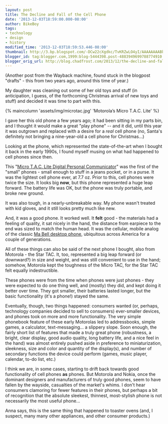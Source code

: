 ```yaml
---
layout: post
title: The Decline and Fall of the Cell Phone
date: '2013-12-03T18:59:00.000-08:00'
author: BikeBoy
tags:
- technology
- design
- history
modified_time: '2013-12-03T18:59:53.446-08:00'
thumbnail: http://3.bp.blogspot.com/-DCw22cXgdkc/TvKRZwLO4yI/AAAAAAAABkA/3CEuqxUoz74/s72-c/IMG_1131.JPG
blogger_id: tag:blogger.com,1999:blog-5444398.post-4883949699788774910
blogger_orig_url: http://blog.chadfrost.com/2013/12/the-decline-and-fall-of-cell-phone.html
---
```


(Another post from the Wayback machine, found stuck in the blogpost "drafts" - 
this from two years ago, around this time of year.) 

My daughter was cleaning out some of her old toys and stuff (in anticipation, 
I guess, of the forthcoming Christmas arrival of new toys and stuff) and 
decided it was time to part with this.

{% maincolumn 'assets/img/microtac.jpg' 'Motorola’s Micro T.A.C. Lite' %}

I gave her this old phone a few years ago; it had been sitting in my parts 
bin, and I thought it would make a great "play phone" -- and it did, until 
this year it was outgrown and replaced with a desire for a _real_ cell phone 
(no, Santa's definitely not bringing a nine-year-old a cell phone for 
Christmas...) 

Looking at the phone, which represented the state-of-the-art when I bought it 
back in the early 1990s, I found myself musing on what had happened to cell 
phones since then. 

<!--more-->

This "[Micro T.A.C. Lite Digital Personal 
Communicator](http://en.wikipedia.org/wiki/Motorola_MicroTAC)" was the first 
of the "small" phones - small enough to stuff in a jeans pocket, or in a 
purse. It was the lightest cell phone ever, at 7.7 oz. Prior to this, cell 
phones were twice the size. It looks big **now**, but this phone represented a 
huge leap forward. The battery life was OK, but the phone was truly portable, 
and broke new ground. 

It was also tough, in a nearly-unbreakable way. My phone wasn't treated with 
kid gloves, and it still looks pretty much like new. 

And, it was a good phone. It worked well. It **felt** good - the materials had 
a feeling of quality, it sat nicely in the hand, the distance from earpiece to 
the end was sized to match the human head. It was the cellular, mobile analog 
of the classic [Ma Bell desktop 
phone](http://en.wikipedia.org/wiki/Model_500_telephone), ubiquitous across 
America for a couple of generations. 

All of these things can also be said of the next phone I bought, also from 
Motorola - the Star TAC. It, too, represented a big leap forward (or 
downward?) in size and weight, and was still convenient to use in the hand; 
somehow, Motorola kept the toughness of the Micro TAC, for the Star TAC felt 
equally indestructible. 

These phones were from the time when phones were just phones - they were 
expected to do one thing well, and (mostly) they did, and kept doing it better 
over time. They got smaller, their batteries lasted longer, but the basic 
functionality (it's a phone!) stayed the same. 

Eventually, though, two things happened: consumers wanted (or, perhaps, 
technology companies decided to sell to consumers) ever-smaller devices, and 
phones took on more and more functionality. The very simple phonebook feature 
of these early Motorolas led to addressbooks, simple games, a calculator, 
text-messaging... a slippery slope. Soon enough, the fairly short list of 
features that made a truly great phone (robustness, a bright, clear display, 
good audio quality, long battery life, and a nice feel in the hand) was almost 
entirely pushed aside in preference to miniaturization, sleekness, size and 
color and quantity of the display(s), and number of secondary functions the 
device could perform (games, music player, calendar, to-do list, etc.) 

I think we are, in some cases, starting to drift back towards good 
functionality of cell phones **as** phones. But Motorola and Nokia, once the 
dominant designers and manufacturers of truly good phones, seem to have fallen 
by the wayside, casualties of the market's whims. I don't hear consumers 
clamoring for fewer features in their phones, but perhaps a bit of recognition 
that the absolute sleekest, thinnest, most-stylish phone is not necessarily 
the most useful phone... 

Anna says, this is the same thing that happened to toaster ovens (and, I 
suspect, many many other appliances, and other consumer products.) 

